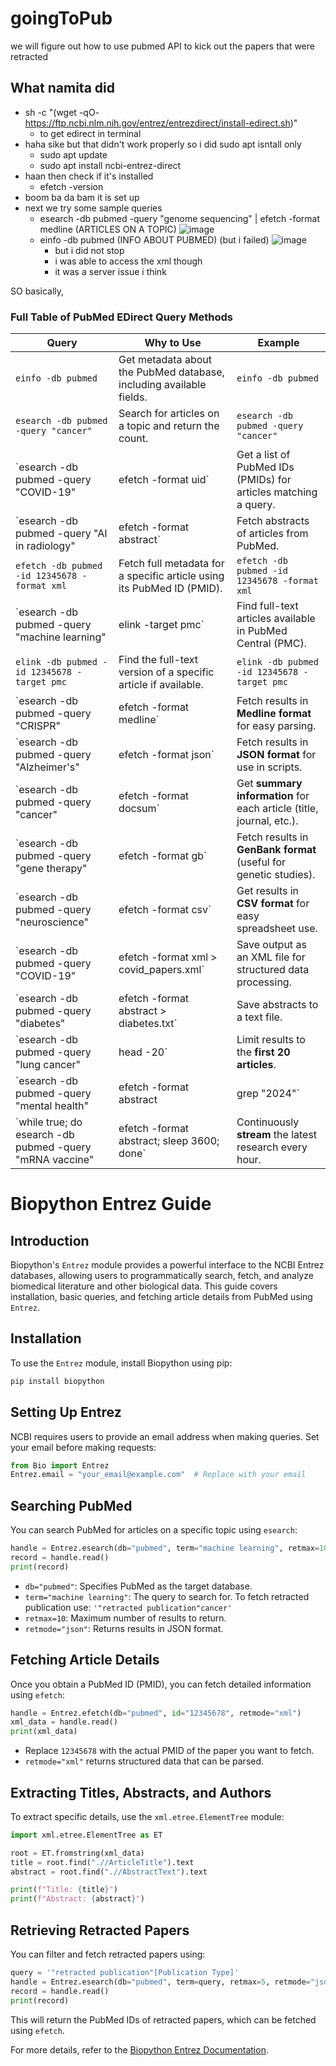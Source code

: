 # goingToPub
we will figure out how to use pubmed API to kick out the papers that were retracted 


## What namita did
- sh -c "(wget -qO- https://ftp.ncbi.nlm.nih.gov/entrez/entrezdirect/install-edirect.sh)"
    - to get edirect in terminal
- haha sike but that didn't work properly so i did sudo apt isntall only
    - sudo apt update
    - sudo apt install ncbi-entrez-direct
- haan then check if it's installed
    - efetch -version
 - boom ba da bam it is set up
 - next we try some sample queries
    - esearch -db pubmed -query "genome sequencing" | efetch -format medline (ARTICLES ON A TOPIC)
      ![image](https://github.com/user-attachments/assets/99ff8647-901a-461d-8184-75c6209089b2)
    - einfo -db pubmed (INFO ABOUT PUBMED) (but i failed)
      ![image](https://github.com/user-attachments/assets/c18535ba-ebda-4be6-93c8-90609da661d2)
      - but i did not stop
      - i was able to access the xml though
      - it was a server issue i think

SO basically,

### **Full Table of PubMed EDirect Query Methods**
| **Query**                                  | **Why to Use**                                                      | **Example** |
|--------------------------------------------|----------------------------------------------------------------------|-------------|
| `einfo -db pubmed`                         | Get metadata about the PubMed database, including available fields.  | `einfo -db pubmed` |
| `esearch -db pubmed -query "cancer"`       | Search for articles on a topic and return the count.                 | `esearch -db pubmed -query "cancer"` |
| `esearch -db pubmed -query "COVID-19" | efetch -format uid` | Get a list of PubMed IDs (PMIDs) for articles matching a query. | `esearch -db pubmed -query "COVID-19" | efetch -format uid` |
| `esearch -db pubmed -query "AI in radiology" | efetch -format abstract` | Fetch abstracts of articles from PubMed. | `esearch -db pubmed -query "AI in radiology" | efetch -format abstract` |
| `efetch -db pubmed -id 12345678 -format xml` | Fetch full metadata for a specific article using its PubMed ID (PMID). | `efetch -db pubmed -id 12345678 -format xml` |
| `esearch -db pubmed -query "machine learning" | elink -target pmc` | Find full-text articles available in PubMed Central (PMC). | `esearch -db pubmed -query "machine learning" | elink -target pmc` |
| `elink -db pubmed -id 12345678 -target pmc` | Find the full-text version of a specific article if available. | `elink -db pubmed -id 12345678 -target pmc` |
| `esearch -db pubmed -query "CRISPR" | efetch -format medline` | Fetch results in **Medline format** for easy parsing. | `esearch -db pubmed -query "CRISPR" | efetch -format medline` |
| `esearch -db pubmed -query "Alzheimer's" | efetch -format json` | Fetch results in **JSON format** for use in scripts. | `esearch -db pubmed -query "Alzheimer's" | efetch -format json` |
| `esearch -db pubmed -query "cancer" | efetch -format docsum` | Get **summary information** for each article (title, journal, etc.). | `esearch -db pubmed -query "cancer" | efetch -format docsum` |
| `esearch -db pubmed -query "gene therapy" | efetch -format gb` | Fetch results in **GenBank format** (useful for genetic studies). | `esearch -db pubmed -query "gene therapy" | efetch -format gb` |
| `esearch -db pubmed -query "neuroscience" | efetch -format csv` | Get results in **CSV format** for easy spreadsheet use. | `esearch -db pubmed -query "neuroscience" | efetch -format csv` |
| `esearch -db pubmed -query "COVID-19" | efetch -format xml > covid_papers.xml` | Save output as an XML file for structured data processing. | `esearch -db pubmed -query "COVID-19" | efetch -format xml > covid_papers.xml` |
| `esearch -db pubmed -query "diabetes" | efetch -format abstract > diabetes.txt` | Save abstracts to a text file. | `esearch -db pubmed -query "diabetes" | efetch -format abstract > diabetes.txt` |
| `esearch -db pubmed -query "lung cancer" | head -20` | Limit results to the **first 20 articles**. | `esearch -db pubmed -query "lung cancer" | head -20` |
| `esearch -db pubmed -query "mental health" | efetch -format abstract | grep "2024"` | Get only papers **published in 2024**. | `esearch -db pubmed -query "mental health" | efetch -format abstract | grep "2024"` |
| `while true; do esearch -db pubmed -query "mRNA vaccine" | efetch -format abstract; sleep 3600; done` | Continuously **stream** the latest research every hour. | `while true; do esearch -db pubmed -query "mRNA vaccine" | efetch -format abstract; sleep 3600; done` |




# Biopython Entrez Guide

## Introduction
Biopython's `Entrez` module provides a powerful interface to the NCBI Entrez databases, allowing users to programmatically search, fetch, and analyze biomedical literature and other biological data. This guide covers installation, basic queries, and fetching article details from PubMed using `Entrez`.

## Installation
To use the `Entrez` module, install Biopython using pip:

```sh
pip install biopython
```

## Setting Up Entrez
NCBI requires users to provide an email address when making queries. Set your email before making requests:

```python
from Bio import Entrez
Entrez.email = "your_email@example.com"  # Replace with your email
```

## Searching PubMed
You can search PubMed for articles on a specific topic using `esearch`:

```python
handle = Entrez.esearch(db="pubmed", term="machine learning", retmax=10, retmode="json")
record = handle.read()
print(record)
```

- `db="pubmed"`: Specifies PubMed as the target database.
- `term="machine learning"`: The query to search for. To fetch retracted publication use: ```'"retracted publication"cancer'```
- `retmax=10`: Maximum number of results to return.
- `retmode="json"`: Returns results in JSON format.

## Fetching Article Details
Once you obtain a PubMed ID (PMID), you can fetch detailed information using `efetch`:

```python
handle = Entrez.efetch(db="pubmed", id="12345678", retmode="xml")
xml_data = handle.read()
print(xml_data)
```

- Replace `12345678` with the actual PMID of the paper you want to fetch.
- `retmode="xml"` returns structured data that can be parsed.

## Extracting Titles, Abstracts, and Authors
To extract specific details, use the `xml.etree.ElementTree` module:

```python
import xml.etree.ElementTree as ET

root = ET.fromstring(xml_data)
title = root.find(".//ArticleTitle").text
abstract = root.find(".//AbstractText").text

print(f"Title: {title}")
print(f"Abstract: {abstract}")
```

## Retrieving Retracted Papers
You can filter and fetch retracted papers using:

```python
query = '"retracted publication"[Publication Type]'
handle = Entrez.esearch(db="pubmed", term=query, retmax=5, retmode="json")
record = handle.read()
print(record)
```

This will return the PubMed IDs of retracted papers, which can be fetched using `efetch`.

For more details, refer to the [Biopython Entrez Documentation](https://biopython.org/wiki/Entrez).

